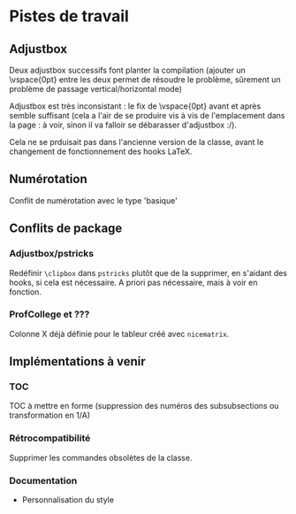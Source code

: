 # Pistes de travail


## Adjustbox

Deux adjustbox successifs font planter la compilation (ajouter un \vspace{0pt} entre les deux permet de résoudre le problème, sûrement un problème de passage vertical/horizontal mode)

Adjustbox est très inconsistant : le fix de \vspace{0pt} avant et après semble suffisant (cela a l'air de se produire vis à vis de l'emplacement dans la page : à voir, sinon il va falloir se débarasser d'adjustbox :/).

Cela ne se prduisait pas dans l'ancienne version de la classe, avant le changement de fonctionnement des hooks LaTeX.

## Numérotation

Conflit de numérotation avec le type 'basique'

## Conflits de package

### Adjustbox/pstricks

Redéfinir ```\clipbox``` dans ```pstricks``` plutôt que de la supprimer, en s'aidant des hooks, si cela est nécessaire. A priori pas nécessaire, mais à voir en fonction.

### ProfCollege et ???

Colonne X déjà définie pour le tableur créé avec ```nicematrix```.

## Implémentations à venir

### TOC

TOC à mettre en forme (suppression des numéros des subsubsections ou transformation en 1/A)

### Rétrocompatibilité

Supprimer les commandes obsolètes de la classe.

### Documentation

  - Personnalisation du style
